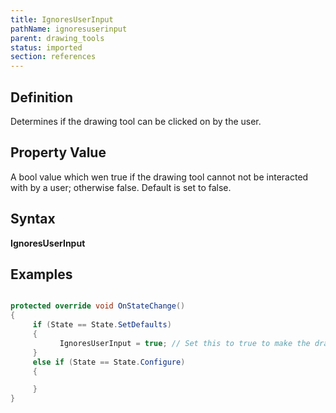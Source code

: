 ```yaml
---
title: IgnoresUserInput
pathName: ignoresuserinput
parent: drawing_tools
status: imported
section: references
---
```


## Definition  

Determines if the drawing tool can be clicked on by the user.

## Property Value

A bool value which wen true if the drawing tool cannot not be interacted with by a user; otherwise false. Default is set to false.

## Syntax

**IgnoresUserInput**

## Examples

```csharp

protected override void OnStateChange()
{
     if (State == State.SetDefaults)
     {
           IgnoresUserInput = true; // Set this to true to make the drawing object non-interactive
     }
     else if (State == State.Configure)
     {

     }
}
```
